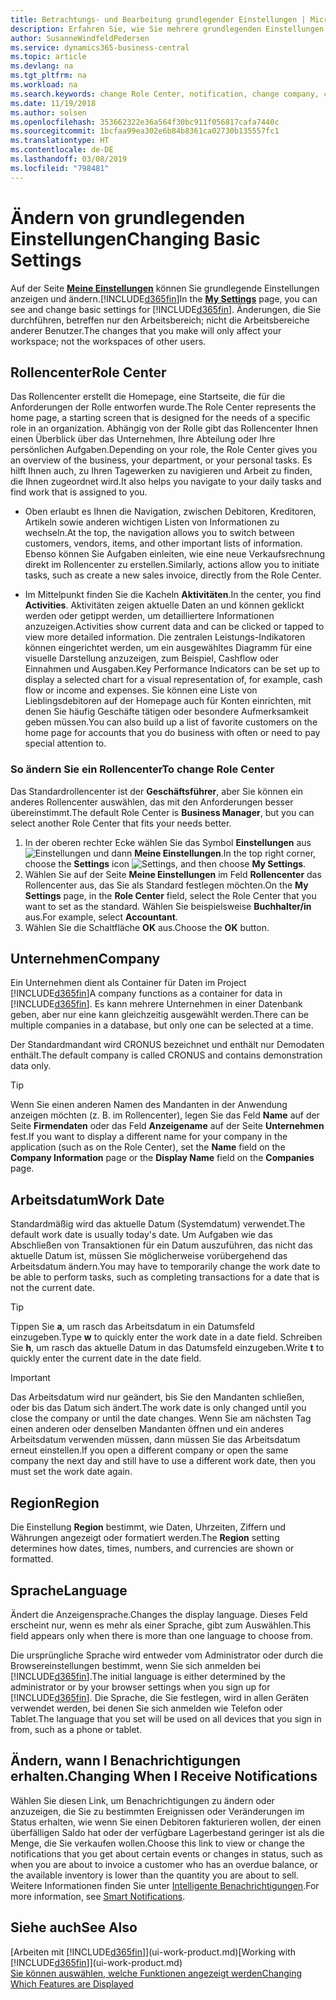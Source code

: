 ```yaml
---
title: Betrachtungs- und Bearbeitung grundlegender Einstellungen | Microsoft Docs
description: Erfahren Sie, wie Sie mehrere grundlegenden Einstellungen einrichten, zum Beispiel im Rollencenter, im Unternehmen oder im Arbeitsdatum.
author: SusanneWindfeldPedersen
ms.service: dynamics365-business-central
ms.topic: article
ms.devlang: na
ms.tgt_pltfrm: na
ms.workload: na
ms.search.keywords: change Role Center, notification, change company, change work date
ms.date: 11/19/2018
ms.author: solsen
ms.openlocfilehash: 353662322e36a564f30bc911f056817cafa7440c
ms.sourcegitcommit: 1bcfaa99ea302e6b84b8361ca02730b135557fc1
ms.translationtype: HT
ms.contentlocale: de-DE
ms.lasthandoff: 03/08/2019
ms.locfileid: "798481"
---
```

# <a name="changing-basic-settings"></a><span data-ttu-id="76688-103">Ändern von grundlegenden Einstellungen</span><span class="sxs-lookup"><span data-stu-id="76688-103">Changing Basic Settings</span></span>
<span data-ttu-id="76688-104">Auf der Seite [**Meine Einstellungen**](https://businesscentral.dynamics.com?page=9176 "Rufen Sie direkt die Benutzereinstellungsseite in Business Central auf") können Sie grundlegende Einstellungen anzeigen und ändern.[!INCLUDE[d365fin](includes/d365fin_md.md)]</span><span class="sxs-lookup"><span data-stu-id="76688-104">In the [**My Settings**](https://businesscentral.dynamics.com?page=9176 "Go directly to your user settings page in Business Central") page, you can see and change basic settings for [!INCLUDE[d365fin](includes/d365fin_md.md)].</span></span> <span data-ttu-id="76688-105">Änderungen, die Sie durchführen, betreffen nur den Arbeitsbereich; nicht die Arbeitsbereiche anderer Benutzer.</span><span class="sxs-lookup"><span data-stu-id="76688-105">The changes that you make will only affect your workspace; not the workspaces of other users.</span></span>  

## <a name="role-center"></a> <span data-ttu-id="76688-106">Rollencenter</span><span class="sxs-lookup"><span data-stu-id="76688-106">Role Center</span></span>
<span data-ttu-id="76688-107">Das Rollencenter erstellt die Homepage, eine Startseite, die für die Anforderungen der Rolle entworfen wurde.</span><span class="sxs-lookup"><span data-stu-id="76688-107">The Role Center represents the home page, a starting screen that is designed for the needs of a specific role in an organization.</span></span> <span data-ttu-id="76688-108">Abhängig von der Rolle gibt das Rollencenter Ihnen einen Überblick über das Unternehmen, Ihre Abteilung oder Ihre persönlichen Aufgaben.</span><span class="sxs-lookup"><span data-stu-id="76688-108">Depending on your role, the Role Center gives you an overview of the business, your department, or your personal tasks.</span></span> <span data-ttu-id="76688-109">Es hilft Ihnen auch, zu Ihren Tagewerken zu navigieren und Arbeit zu finden, die Ihnen zugeordnet wird.</span><span class="sxs-lookup"><span data-stu-id="76688-109">It also helps you navigate to your daily tasks and find work that is assigned to you.</span></span>

-   <span data-ttu-id="76688-110">Oben erlaubt es Ihnen die Navigation, zwischen Debitoren, Kreditoren, Artikeln sowie anderen wichtigen Listen von Informationen zu wechseln.</span><span class="sxs-lookup"><span data-stu-id="76688-110">At the top, the navigation allows you to switch between customers, vendors, items, and other important lists of information.</span></span> <span data-ttu-id="76688-111">Ebenso können Sie Aufgaben einleiten, wie eine neue Verkaufsrechnung direkt im Rollencenter zu erstellen.</span><span class="sxs-lookup"><span data-stu-id="76688-111">Similarly, actions allow you to initiate tasks, such as create a new sales invoice, directly from the Role Center.</span></span>

-   <span data-ttu-id="76688-112">Im Mittelpunkt finden Sie die Kacheln **Aktivitäten**.</span><span class="sxs-lookup"><span data-stu-id="76688-112">In the center, you find **Activities**.</span></span> <span data-ttu-id="76688-113">Aktivitäten zeigen aktuelle Daten an und können geklickt werden oder getippt werden, um detailliertere Informationen anzuzeigen.</span><span class="sxs-lookup"><span data-stu-id="76688-113">Activities show current data and can be clicked or tapped to view more detailed information.</span></span> <span data-ttu-id="76688-114">Die zentralen Leistungs-Indikatoren können eingerichtet werden, um ein ausgewähltes Diagramm für eine visuelle Darstellung anzuzeigen, zum Beispiel, Cashflow oder Einnahmen und Ausgaben.</span><span class="sxs-lookup"><span data-stu-id="76688-114">Key Performance Indicators can be set up to display a selected chart for a visual representation of, for example, cash flow or income and expenses.</span></span> <span data-ttu-id="76688-115">Sie können eine Liste von Lieblingsdebitoren auf der Homepage auch für Konten einrichten, mit denen Sie häufig Geschäfte tätigen oder besondere Aufmerksamkeit geben müssen.</span><span class="sxs-lookup"><span data-stu-id="76688-115">You can also build up a list of favorite customers on the home page for accounts that you do business with often or need to pay special attention to.</span></span>

### <a name="to-change-role-center"></a><span data-ttu-id="76688-116">So ändern Sie ein Rollencenter</span><span class="sxs-lookup"><span data-stu-id="76688-116">To change Role Center</span></span>
<span data-ttu-id="76688-117">Das Standardrollencenter ist der **Geschäftsführer**, aber Sie können ein anderes Rollencenter auswählen, das mit den Anforderungen besser übereinstimmt.</span><span class="sxs-lookup"><span data-stu-id="76688-117">The default Role Center is **Business Manager**, but you can select another Role Center that fits your needs better.</span></span>
1. <span data-ttu-id="76688-118">In der oberen rechter Ecke wählen Sie das Symbol **Einstellungen** aus ![Einstellungen](media/ui-experience/settings_icon_small.png "Einstellungssymbol Rollencenter") und dann **Meine Einstellungen**.</span><span class="sxs-lookup"><span data-stu-id="76688-118">In the top right corner, choose the **Settings** icon ![Settings](media/ui-experience/settings_icon_small.png "Settings icon for role center"), and then choose **My Settings**.</span></span>
2. <span data-ttu-id="76688-119">Wählen Sie auf der Seite **Meine Einstellungen** im Feld **Rollencenter** das Rollencenter aus, das Sie als Standard festlegen möchten.</span><span class="sxs-lookup"><span data-stu-id="76688-119">On the **My Settings** page, in the **Role Center** field, select the Role Center that you want to set as the standard.</span></span> <span data-ttu-id="76688-120">Wählen Sie beispielsweise **Buchhalter/in** aus.</span><span class="sxs-lookup"><span data-stu-id="76688-120">For example, select **Accountant**.</span></span>
3. <span data-ttu-id="76688-121">Wählen Sie die Schaltfläche **OK** aus.</span><span class="sxs-lookup"><span data-stu-id="76688-121">Choose the **OK** button.</span></span>

## <a name="company"></a><span data-ttu-id="76688-122">Unternehmen</span><span class="sxs-lookup"><span data-stu-id="76688-122">Company</span></span>
<span data-ttu-id="76688-123">Ein Unternehmen dient als Container für Daten im Project [!INCLUDE[d365fin](includes/d365fin_md.md)]</span><span class="sxs-lookup"><span data-stu-id="76688-123">A company functions as a container for data in [!INCLUDE[d365fin](includes/d365fin_md.md)].</span></span> <span data-ttu-id="76688-124">Es kann mehrere Unternehmen in einer Datenbank geben, aber nur eine kann gleichzeitig ausgewählt werden.</span><span class="sxs-lookup"><span data-stu-id="76688-124">There can be multiple companies in a database, but only one can be selected at a time.</span></span>

<span data-ttu-id="76688-125">Der Standardmandant wird CRONUS bezeichnet und enthält nur Demodaten enthält.</span><span class="sxs-lookup"><span data-stu-id="76688-125">The default company is called CRONUS and contains demonstration data only.</span></span>

> [!TIP]  
>   <span data-ttu-id="76688-126">Wenn Sie einen anderen Namen des Mandanten in der Anwendung anzeigen möchten (z. B. im Rollencenter), legen Sie das Feld **Name** auf der Seite **Firmendaten** oder das Feld **Anzeigename** auf der Seite **Unternehmen** fest.</span><span class="sxs-lookup"><span data-stu-id="76688-126">If you want to display a different name for your company in the application (such as on the Role Center), set the **Name** field on the **Company Information** page or the **Display Name** field on the **Companies** page.</span></span>  

## <a name="work-date"></a><span data-ttu-id="76688-127">Arbeitsdatum</span><span class="sxs-lookup"><span data-stu-id="76688-127">Work Date</span></span>
<span data-ttu-id="76688-128">Standardmäßig wird das aktuelle Datum (Systemdatum) verwendet.</span><span class="sxs-lookup"><span data-stu-id="76688-128">The default work date is usually today's date.</span></span> <span data-ttu-id="76688-129">Um Aufgaben wie das Abschließen von Transaktionen für ein Datum auszuführen, das nicht das aktuelle Datum ist, müssen Sie möglicherweise vorübergehend das Arbeitsdatum ändern.</span><span class="sxs-lookup"><span data-stu-id="76688-129">You may have to temporarily change the work date to be able to perform tasks, such as completing transactions for a date that is not the current date.</span></span>

> [!TIP]  
>   <span data-ttu-id="76688-130">Tippen Sie **a**, um rasch das Arbeitsdatum in ein Datumsfeld einzugeben.</span><span class="sxs-lookup"><span data-stu-id="76688-130">Type **w** to quickly enter the work date in a date field.</span></span> <span data-ttu-id="76688-131">Schreiben Sie **h**, um rasch das aktuelle Datum in das Datumsfeld einzugeben.</span><span class="sxs-lookup"><span data-stu-id="76688-131">Write **t** to quickly enter the current date in the date field.</span></span>

> [!IMPORTANT]  
>   <span data-ttu-id="76688-132">Das Arbeitsdatum wird nur geändert, bis Sie den Mandanten schließen, oder bis das Datum sich ändert.</span><span class="sxs-lookup"><span data-stu-id="76688-132">The work date is only changed until you close the company or until the date changes.</span></span> <span data-ttu-id="76688-133">Wenn Sie am nächsten Tag einen anderen oder denselben Mandanten öffnen und ein anderes Arbeitsdatum verwenden müssen, dann müssen Sie das Arbeitsdatum erneut einstellen.</span><span class="sxs-lookup"><span data-stu-id="76688-133">If you open a different company or open the same company the next day and still have to use a different work date, then you must set the work date again.</span></span>

## <a name="region"></a> <span data-ttu-id="76688-134">Region</span><span class="sxs-lookup"><span data-stu-id="76688-134">Region</span></span>
<span data-ttu-id="76688-135">Die Einstellung **Region** bestimmt, wie Daten, Uhrzeiten, Ziffern und Währungen angezeigt oder formatiert werden.</span><span class="sxs-lookup"><span data-stu-id="76688-135">The **Region** setting determines how dates, times, numbers, and currencies are shown or formatted.</span></span>   


## <a name="language"></a> <span data-ttu-id="76688-136">Sprache</span><span class="sxs-lookup"><span data-stu-id="76688-136">Language</span></span>
<span data-ttu-id="76688-137">Ändert die Anzeigensprache.</span><span class="sxs-lookup"><span data-stu-id="76688-137">Changes the display language.</span></span> <span data-ttu-id="76688-138">Dieses Feld erscheint nur, wenn es mehr als einer Sprache, gibt zum Auswählen.</span><span class="sxs-lookup"><span data-stu-id="76688-138">This field appears only when there is more than one language to choose from.</span></span> 

<span data-ttu-id="76688-139">Die ursprüngliche Sprache wird entweder vom Administrator oder durch die Browsereinstellungen bestimmt, wenn Sie sich anmelden bei [!INCLUDE[d365fin](includes/d365fin_md.md)].</span><span class="sxs-lookup"><span data-stu-id="76688-139">The initial language is either determined by the administrator or by your browser settings when you sign up for [!INCLUDE[d365fin](includes/d365fin_md.md)].</span></span> <span data-ttu-id="76688-140">Die Sprache, die Sie festlegen, wird in allen Geräten verwendet werden, bei denen Sie sich anmelden wie Telefon oder Tablet.</span><span class="sxs-lookup"><span data-stu-id="76688-140">The language that you set will be used on all devices that you sign in from, such as a phone or tablet.</span></span>

## <a name="changing-when-i-receive-notifications"></a><span data-ttu-id="76688-141">Ändern, wann I Benachrichtigungen erhalten.</span><span class="sxs-lookup"><span data-stu-id="76688-141">Changing When I Receive Notifications</span></span>
<span data-ttu-id="76688-142">Wählen Sie diesen Link, um Benachrichtigungen zu ändern oder anzuzeigen, die Sie zu bestimmten Ereignissen oder Veränderungen im Status erhalten, wie wenn Sie einen Debitoren fakturieren wollen, der einen überfälligen Saldo hat oder der verfügbare Lagerbestand geringer ist als die Menge, die Sie verkaufen wollen.</span><span class="sxs-lookup"><span data-stu-id="76688-142">Choose this link to view or change the notifications that you get about certain events or changes in status, such as when you are about to invoice a customer who has an overdue balance, or the available inventory is lower than the quantity you are about to sell.</span></span> <span data-ttu-id="76688-143">Weitere Informationen finden Sie unter [Intelligente Benachrichtigungen](ui-smart-notifications.md).</span><span class="sxs-lookup"><span data-stu-id="76688-143">For more information, see [Smart Notifications](ui-smart-notifications.md).</span></span>

## <a name="see-also"></a><span data-ttu-id="76688-144">Siehe auch</span><span class="sxs-lookup"><span data-stu-id="76688-144">See Also</span></span>
<span data-ttu-id="76688-145">[Arbeiten mit [!INCLUDE[d365fin](includes/d365fin_md.md)]](ui-work-product.md)</span><span class="sxs-lookup"><span data-stu-id="76688-145">[Working with [!INCLUDE[d365fin](includes/d365fin_md.md)]](ui-work-product.md)</span></span>  
[<span data-ttu-id="76688-146">Sie können auswählen, welche Funktionen angezeigt werden</span><span class="sxs-lookup"><span data-stu-id="76688-146">Changing Which Features are Displayed</span></span>](ui-experiences.md)  
